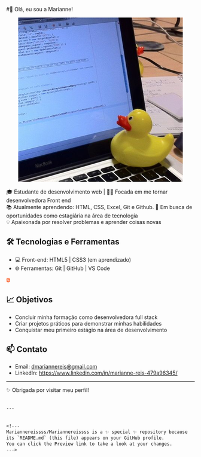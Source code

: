 
#👋 Olá, eu sou a Marianne! 
<p align="center">
  <img src="./Rubberduckdebugging-Wikipedia.jpg" />
</p>



🎓 Estudante de desenvolvimento web | 👩‍💻 Focada em me tornar desenvolvedora Front end  
📚 Atualmente aprendendo: HTML, CSS, Excel, Git e Github.
🚀 Em busca de oportunidades como estagiária na área de tecnologia  
💡 Apaixonada por resolver problemas e aprender coisas novas

## 🛠️ Tecnologias e Ferramentas

- 💻 Front-end: HTML5 | CSS3 (em aprendizado) 
- 🌐 Ferramentas: Git | GitHub | VS Code
<img src="logohtml.jpg" width="10">

## 📈 Objetivos

- Concluir minha formação como desenvolvedora full stack
- Criar projetos práticos para demonstrar minhas habilidades
- Conquistar meu primeiro estágio na área de desenvolvimento

## 📫 Contato

- Email: dmariannereis@gmail.com 
- LinkedIn: https://www.linkedin.com/in/marianne-reis-479a96345/

---

✨ Obrigada por visitar meu perfil!
```

---

 
<!---
Mariannereissss/Mariannereissss is a ✨ special ✨ repository because its `README.md` (this file) appears on your GitHub profile.
You can click the Preview link to take a look at your changes.
--->

